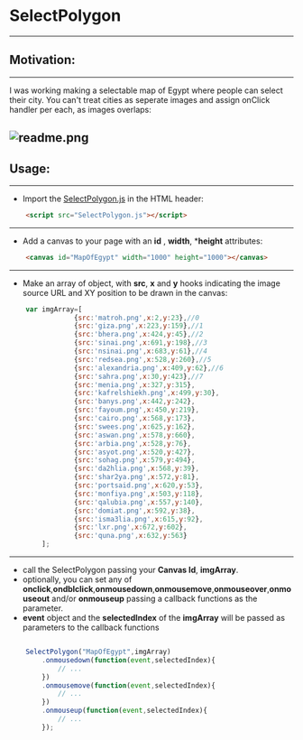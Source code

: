 #	SelectPolygon
----

##	Motivation:
----

I was working making a selectable map of Egypt where people can select their city.
You can't treat cities as seperate images and assign onClick handler per each, as images overlaps:

![readme.png](readme.png)
-----


##	Usage:
----

+	Import the [SelectPolygon.js](js/SelectPolygon.js) in the HTML header:

```html
	<script src="SelectPolygon.js"></script>
```


-----
+	Add a canvas to your page with an **id** , **width**, ***height** attributes:

```html
	<canvas id="MapOfEgypt" width="1000" height="1000"></canvas>
```

-----
+	Make an array of object, with **src**, **x** and **y** hooks indicating the image source URL and XY position to be drawn in the canvas:

```javascript
	var imgArray=[
				{src:'matroh.png',x:2,y:23},//0
				{src:'giza.png',x:223,y:159},//1
				{src:'bhera.png',x:424,y:45},//2
				{src:'sinai.png',x:691,y:198},//3
				{src:'nsinai.png',x:683,y:61},//4
				{src:'redsea.png',x:528,y:260},//5
				{src:'alexandria.png',x:409,y:62},//6
				{src:'sahra.png',x:30,y:423},//7
				{src:'menia.png',x:327,y:315},
				{src:'kafrelshiekh.png',x:499,y:30},
				{src:'banys.png',x:442,y:242},
				{src:'fayoum.png',x:450,y:219},
				{src:'cairo.png',x:568,y:173},
				{src:'swees.png',x:625,y:162},
				{src:'aswan.png',x:578,y:660},
				{src:'arbia.png',x:528,y:76},
				{src:'asyot.png',x:520,y:427},
				{src:'sohag.png',x:579,y:494},
				{src:'da2hlia.png',x:568,y:39},
				{src:'shar2ya.png',x:572,y:81},
				{src:'portsaid.png',x:620,y:53},
				{src:'monfiya.png',x:503,y:118},
				{src:'qalubia.png',x:557,y:140},
				{src:'domiat.png',x:592,y:38},
				{src:'isma3lia.png',x:615,y:92},
				{src:'lxr.png',x:672,y:602},
				{src:'quna.png',x:632,y:563}
		];
```

-----
+	call the SelectPolygon passing your **Canvas Id**, **imgArray**.
+	optionally, you can set any of **onclick**,**ondblclick**,**onmousedown**,**onmousemove**,**onmouseover**,**onmouseout** and/or **onmouseup** passing a callback functions as the parameter.
+	**event** object and the **selectedIndex** of the **imgArray** will be passed as parameters to the callback functions

```javascript

	SelectPolygon("MapOfEgypt",imgArray)
		.onmousedown(function(event,selectedIndex){
			// ...
		})
		.onmousemove(function(event,selectedIndex){
			// ...
		})
		.onmouseup(function(event,selectedIndex){
			// ...
		});

```